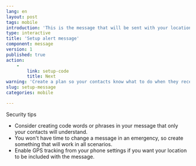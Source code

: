 ```yaml
---
lang: en
layout: post
tags: mobile
introduction: 'This is the message that will be sent with your location.'
type: interactive
title: 'Setup alert message'
component: message
version: 1
published: true
action:
    -
        link: setup-code
        title: Next
warning: 'Create a plan so your contacts know what to do when they receive this'
slug: setup-message
categories: mobile

---
```


Security tips

 - Consider creating code words or phrases in your message that only your contacts will understand.
 - You won't have time to change a message in an emergency, so create something that will work in all scenarios. 
 - Enable GPS tracking from your phone settings if you want your location to be included with the message.